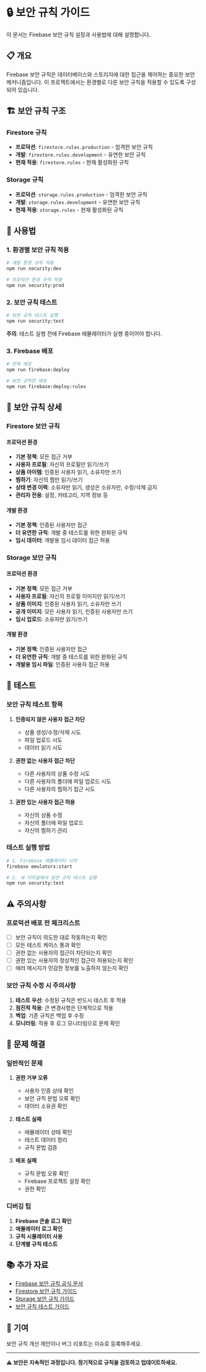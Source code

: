 # 🔒 보안 규칙 가이드

이 문서는 Firebase 보안 규칙 설정과 사용법에 대해 설명합니다.

## 📋 개요

Firebase 보안 규칙은 데이터베이스와 스토리지에 대한 접근을 제어하는 중요한 보안 메커니즘입니다. 이 프로젝트에서는 환경별로 다른 보안 규칙을 적용할 수 있도록 구성되어 있습니다.

## 🏗️ 보안 규칙 구조

### Firestore 규칙
- **프로덕션**: `firestore.rules.production` - 엄격한 보안 규칙
- **개발**: `firestore.rules.development` - 유연한 보안 규칙
- **현재 적용**: `firestore.rules` - 현재 활성화된 규칙

### Storage 규칙
- **프로덕션**: `storage.rules.production` - 엄격한 보안 규칙
- **개발**: `storage.rules.development` - 유연한 보안 규칙
- **현재 적용**: `storage.rules` - 현재 활성화된 규칙

## 🚀 사용법

### 1. 환경별 보안 규칙 적용

```bash
# 개발 환경 규칙 적용
npm run security:dev

# 프로덕션 환경 규칙 적용
npm run security:prod
```

### 2. 보안 규칙 테스트

```bash
# 보안 규칙 테스트 실행
npm run security:test
```

**주의**: 테스트 실행 전에 Firebase 에뮬레이터가 실행 중이어야 합니다.

### 3. Firebase 배포

```bash
# 전체 배포
npm run firebase:deploy

# 보안 규칙만 배포
npm run firebase:deploy:rules
```

## 🔐 보안 규칙 상세

### Firestore 보안 규칙

#### 프로덕션 환경
- **기본 정책**: 모든 접근 거부
- **사용자 프로필**: 자신의 프로필만 읽기/쓰기
- **상품 아이템**: 인증된 사용자 읽기, 소유자만 쓰기
- **찜하기**: 자신의 찜만 읽기/쓰기
- **상태 변경 이력**: 소유자만 읽기, 생성은 소유자만, 수정/삭제 금지
- **관리자 전용**: 설정, 카테고리, 지역 정보 등

#### 개발 환경
- **기본 정책**: 인증된 사용자만 접근
- **더 유연한 규칙**: 개발 중 테스트를 위한 완화된 규칙
- **임시 데이터**: 개발용 임시 데이터 접근 허용

### Storage 보안 규칙

#### 프로덕션 환경
- **기본 정책**: 모든 접근 거부
- **사용자 프로필**: 자신의 프로필 이미지만 읽기/쓰기
- **상품 이미지**: 인증된 사용자 읽기, 소유자만 쓰기
- **공개 이미지**: 모든 사용자 읽기, 인증된 사용자만 쓰기
- **임시 업로드**: 소유자만 읽기/쓰기

#### 개발 환경
- **기본 정책**: 인증된 사용자만 접근
- **더 유연한 규칙**: 개발 중 테스트를 위한 완화된 규칙
- **개발용 임시 파일**: 인증된 사용자 접근 허용

## 🧪 테스트

### 보안 규칙 테스트 항목

1. **인증되지 않은 사용자 접근 차단**
   - 상품 생성/수정/삭제 시도
   - 파일 업로드 시도
   - 데이터 읽기 시도

2. **권한 없는 사용자 접근 차단**
   - 다른 사용자의 상품 수정 시도
   - 다른 사용자의 폴더에 파일 업로드 시도
   - 다른 사용자의 찜하기 접근 시도

3. **권한 있는 사용자 접근 허용**
   - 자신의 상품 수정
   - 자신의 폴더에 파일 업로드
   - 자신의 찜하기 관리

### 테스트 실행 방법

```bash
# 1. Firebase 에뮬레이터 시작
firebase emulators:start

# 2. 새 터미널에서 보안 규칙 테스트 실행
npm run security:test
```

## ⚠️ 주의사항

### 프로덕션 배포 전 체크리스트

- [ ] 보안 규칙이 의도한 대로 작동하는지 확인
- [ ] 모든 테스트 케이스 통과 확인
- [ ] 권한 없는 사용자의 접근이 차단되는지 확인
- [ ] 권한 있는 사용자의 정상적인 접근이 허용되는지 확인
- [ ] 에러 메시지가 민감한 정보를 노출하지 않는지 확인

### 보안 규칙 수정 시 주의사항

1. **테스트 우선**: 수정된 규칙은 반드시 테스트 후 적용
2. **점진적 적용**: 큰 변경사항은 단계적으로 적용
3. **백업**: 기존 규칙은 백업 후 수정
4. **모니터링**: 적용 후 로그 모니터링으로 문제 확인

## 🔧 문제 해결

### 일반적인 문제

1. **권한 거부 오류**
   - 사용자 인증 상태 확인
   - 보안 규칙 문법 오류 확인
   - 데이터 소유권 확인

2. **테스트 실패**
   - 에뮬레이터 상태 확인
   - 테스트 데이터 정리
   - 규칙 문법 검증

3. **배포 실패**
   - 규칙 문법 오류 확인
   - Firebase 프로젝트 설정 확인
   - 권한 확인

### 디버깅 팁

1. **Firebase 콘솔 로그 확인**
2. **에뮬레이터 로그 확인**
3. **규칙 시뮬레이터 사용**
4. **단계별 규칙 테스트**

## 📚 추가 자료

- [Firebase 보안 규칙 공식 문서](https://firebase.google.com/docs/rules)
- [Firestore 보안 규칙 가이드](https://firebase.google.com/docs/firestore/security/get-started)
- [Storage 보안 규칙 가이드](https://firebase.google.com/docs/storage/security/get-started)
- [보안 규칙 테스트 가이드](https://firebase.google.com/docs/rules/unit-tests)

## 🤝 기여

보안 규칙 개선 제안이나 버그 리포트는 이슈로 등록해주세요.

---

**⚠️ 보안은 지속적인 과정입니다. 정기적으로 규칙을 검토하고 업데이트하세요.** 